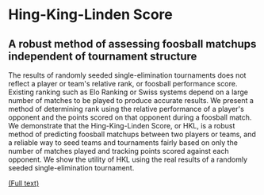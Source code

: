 # Hing-King-Linden Score 
## A robust method of assessing foosball matchups independent of tournament structure

The results of randomly seeded single-elimination tournaments does not reflect a player or team's relative rank, or foosball performance score. 
Existing ranking such as Elo Ranking or Swiss systems depend on a large number of matches to be played to produce accurate results. 
We present a method of determining rank using the relative performance of a player's opponent and the points scored on that opponent during a foosball match.
We demonstrate that the Hing-King-Linden Score, or HKL, is a robust method of predicting foosball matchups between two players or teams, and a reliable way to seed teams and tournaments fairly based on only the number of matches played and tracking points scored against each opponent.
We show the utility of HKL using the real results of a randomly seeded single-elimination tournament.

[(Full text)](hkl-score.pdf)

<!-- TODO: Instructions on how to use -->